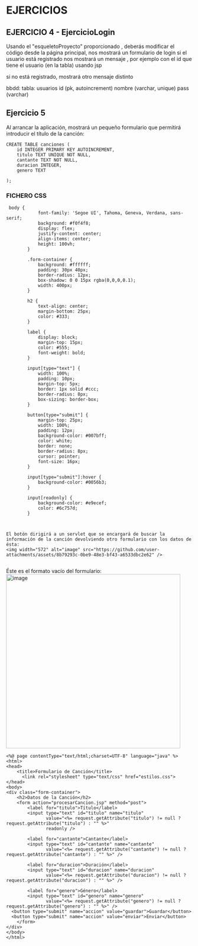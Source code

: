# EJERCICIOS

## EJERCICIO 4 - EjercicioLogin

Usando el "esqueletoProyecto" proporcionado , deberás modificar el código
desde la página principal, nos mostrará un formulario de login
si el usuario está registrado
nos mostrará un mensaje , por ejemplo con el id que tiene el usuario (en la tabla)
usando jsp


si no está registrado, mostrará otro mensaje distinto


bbdd: 
tabla:  usuarios
id (pk, autoincrement)
nombre (varchar, unique)
pass (varchar)



## Ejercicio 5
Al arrancar la aplicación, mostrará un pequeño formulario que permitirá introducir el título de la canción: 

```
CREATE TABLE canciones (
    id INTEGER PRIMARY KEY AUTOINCREMENT,
    titulo TEXT UNIQUE NOT NULL, 
    cantante TEXT NOT NULL,
    duracion INTEGER, 
    genero TEXT

);
```
### FICHERO CSS
```
 body {
            font-family: 'Segoe UI', Tahoma, Geneva, Verdana, sans-serif;
            background: #f0f4f8;
            display: flex;
            justify-content: center;
            align-items: center;
            height: 100vh;
        }

        .form-container {
            background: #ffffff;
            padding: 30px 40px;
            border-radius: 12px;
            box-shadow: 0 0 15px rgba(0,0,0,0.1);
            width: 400px;
        }

        h2 {
            text-align: center;
            margin-bottom: 25px;
            color: #333;
        }

        label {
            display: block;
            margin-top: 15px;
            color: #555;
            font-weight: bold;
        }

        input[type="text"] {
            width: 100%;
            padding: 10px;
            margin-top: 5px;
            border: 1px solid #ccc;
            border-radius: 8px;
            box-sizing: border-box;
        }

        button[type="submit"] {
            margin-top: 25px;
            width: 100%;
            padding: 12px;
            background-color: #007bff;
            color: white;
            border: none;
            border-radius: 8px;
            cursor: pointer;
            font-size: 16px;
        }

        input[type="submit"]:hover {
            background-color: #0056b3;
        }

        input[readonly] {
            background-color: #e9ecef;
            color: #6c757d;
        }



El botón dirigirá a un servlet que se encargará de buscar la información de la canción devolviendo otro formulario con los datos de ésta: 
<img width="572" alt="image" src="https://github.com/user-attachments/assets/8b79293c-0be9-48e3-bf43-a6533dbc2e62" />


```

Éste es el formato vacío del formulario: 
<img width="471" alt="image" src="https://github.com/user-attachments/assets/a20f308b-73f3-485a-ad10-87e2b21fe96b" />

```
<%@ page contentType="text/html;charset=UTF-8" language="java" %>
<html>
<head>
    <title>Formulario de Canción</title>
      <link rel="stylesheet" type="text/css" href="estilos.css">
</head>
<body>
<div class="form-container">
    <h2>Datos de la Canción</h2>
    <form action="procesarCancion.jsp" method="post">
        <label for="titulo">Título</label>
        <input type="text" id="titulo" name="titulo"
               value="<%= request.getAttribute("titulo") != null ? request.getAttribute("titulo") : "" %>"
               readonly />

        <label for="cantante">Cantante</label>
        <input type="text" id="cantante" name="cantante"
               value="<%= request.getAttribute("cantante") != null ? request.getAttribute("cantante") : "" %>" />

        <label for="duracion">Duración</label>
        <input type="text" id="duracion" name="duracion"
               value="<%= request.getAttribute("duracion") != null ? request.getAttribute("duracion") : "" %>" />

        <label for="genero">Género</label>
        <input type="text" id="genero" name="genero"
               value="<%= request.getAttribute("genero") != null ? request.getAttribute("genero") : "" %>" />
  <button type="submit" name="accion" value="guardar">Guardar</button>
  <button type="submit" name="accion" value="enviar">Enviar</button>
    </form>
</div>
</body>
</html>
```




